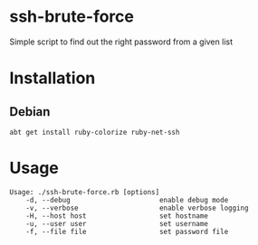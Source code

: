 # ssh-brute-force
Simple script to find out the right password from a given list

Installation
============

Debian
------

    abt get install ruby-colorize ruby-net-ssh

Usage
=====

    Usage: ./ssh-brute-force.rb [options]
        -d, --debug                      enable debug mode
        -v, --verbose                    enable verbose logging
        -H, --host host                  set hostname
        -u, --user user                  set username
        -f, --file file                  set password file

